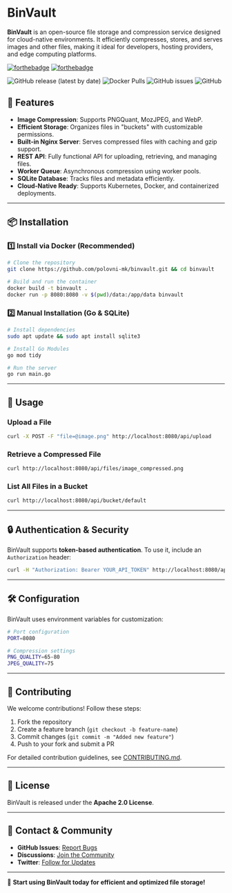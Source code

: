 # BinVault

**BinVault** is an open-source file storage and compression service designed for cloud-native environments. It efficiently compresses, stores, and serves images and other files, making it ideal for developers, hosting providers, and edge computing platforms.

[![forthebadge](https://forthebadge.com/images/featured/featured-gluten-free.svg)](https://forthebadge.com)
[![forthebadge](https://forthebadge.com/images/featured/featured-built-with-love.svg)](https://forthebadge.com)


![GitHub release (latest by date)](https://img.shields.io/github/v/release/kalevski/binvault?style=for-the-badge)
![Docker Pulls](https://img.shields.io/docker/pulls/kalevski/binvault?style=for-the-badge)
![GitHub issues](https://img.shields.io/github/issues/kalevski/binvault?style=for-the-badge)
![GitHub](https://img.shields.io/github/license/kalevski/binvault?style=for-the-badge)

## 🚀 Features

- **Image Compression**: Supports PNGQuant, MozJPEG, and WebP.
- **Efficient Storage**: Organizes files in "buckets" with customizable permissions.
- **Built-in Nginx Server**: Serves compressed files with caching and gzip support.
- **REST API**: Fully functional API for uploading, retrieving, and managing files.
- **Worker Queue**: Asynchronous compression using worker pools.
- **SQLite Database**: Tracks files and metadata efficiently.
- **Cloud-Native Ready**: Supports Kubernetes, Docker, and containerized deployments.

---

## 📦 Installation

### **1️⃣ Install via Docker (Recommended)**
```sh
# Clone the repository
git clone https://github.com/polovni-mk/binvault.git && cd binvault

# Build and run the container
docker build -t binvault .
docker run -p 8080:8080 -v $(pwd)/data:/app/data binvault
```

### **2️⃣ Manual Installation (Go & SQLite)**
```sh
# Install dependencies
sudo apt update && sudo apt install sqlite3

# Install Go Modules
go mod tidy

# Run the server
go run main.go
```

---

## 📌 Usage

### **Upload a File**
```sh
curl -X POST -F "file=@image.png" http://localhost:8080/api/upload
```

### **Retrieve a Compressed File**
```sh
curl http://localhost:8080/api/files/image_compressed.png
```

### **List All Files in a Bucket**
```sh
curl http://localhost:8080/api/bucket/default
```

---

## 🔒 Authentication & Security
BinVault supports **token-based authentication**. To use it, include an `Authorization` header:
```sh
curl -H "Authorization: Bearer YOUR_API_TOKEN" http://localhost:8080/api/files
```

---

## 🛠 Configuration
BinVault uses environment variables for customization:
```sh
# Port configuration
PORT=8080

# Compression settings
PNG_QUALITY=65-80
JPEG_QUALITY=75
```

---

## 🤝 Contributing
We welcome contributions! Follow these steps:
1. Fork the repository
2. Create a feature branch (`git checkout -b feature-name`)
3. Commit changes (`git commit -m "Added new feature"`)
4. Push to your fork and submit a PR

For detailed contribution guidelines, see [CONTRIBUTING.md](CONTRIBUTING.md).

---

## 📜 License
BinVault is released under the **Apache 2.0 License**.

---

## 📧 Contact & Community
- **GitHub Issues**: [Report Bugs](https://github.com/polovni-mk/binvault/issues)
- **Discussions**: [Join the Community](https://github.com/polovni-mk/binvault/discussions)
- **Twitter**: [Follow for Updates](https://twitter.com/binvault)

---

🚀 **Start using BinVault today for efficient and optimized file storage!**
